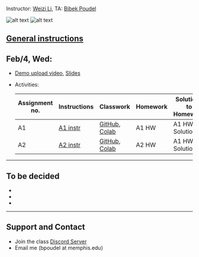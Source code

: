 Instructor: [Weizi Li](https://weizi-li.github.io/), TA: [Bibek Poudel](https://poudel-bibek.github.io)

![alt text](assets/img_1.jpg)
![alt text](https://github.com/poudel-bibek/Intro-to-AI-Assignments/blob/gh-pages/assets/css/img_1.jpg?raw=true)

## [General instructions](instructions.md)

## Feb/4, Wed: 
  
  - [Demo upload video](), [Slides]()
  - Activities:
  
  
    | Assignment no. | Instructions | Classwork | Homework | Solutions to Homework |
    |----------------|--------------|-----------|----------|-----------------------|
    | A1              | [A1 instr](https://paper.dropbox.com/doc/Assignment-1-Machine-Learning-Basics--Ba6h_U6fDRzTP3YUeNTx_Q8lAg-i6SXrJ11ZvEacbKrWzU7u)     | [GitHub](https://github.com/poudel-bibek/Intro-to-AI-Assignments/blob/main/A1_class.ipynb), [Colab](https://colab.research.google.com/github/poudel-bibek/Intro-to-AI-Assignments/blob/main/A1_class.ipynb)     | A1 HW    | A1 HW Solutions       |
    | A2              | [A2 instr](https://paper.dropbox.com/doc/Assignment-2-Linear-Models--Ba50PHzyiLH5Dzf2yDwnHCATAg-8mI2pC7xayNQKfGmKhFQj)     | [GitHub](https://github.com/poudel-bibek/Intro-to-AI-Assignments/blob/main/A1_class.ipynb), [Colab](https://colab.research.google.com/github/poudel-bibek/Intro-to-AI-Assignments/blob/main/A1_class.ipynb)    | A2 HW    | A1 HW Solutions       |

---
## To be decided
  - 
  - 
  - 
  
  
---
## Support and Contact
  - Join the class [Discord Server](https://discord.gg/pGbxNGNT)
  - Email me (bpoudel at memphis.edu)
